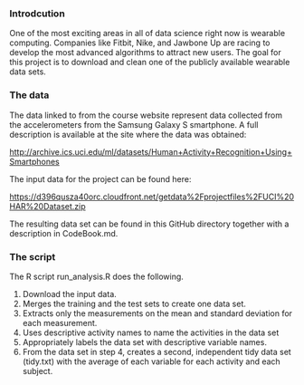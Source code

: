 ### Introdcution

One of the most exciting areas in all of data science right now is wearable computing. Companies like Fitbit, Nike, and Jawbone Up are racing to develop the most advanced algorithms to attract new users. The goal for this project is to download and clean one of the publicly available wearable data sets.

### The data

The data linked to from the course website represent data collected from the accelerometers from the Samsung Galaxy S smartphone. A full description is available at the site where the data was obtained:

http://archive.ics.uci.edu/ml/datasets/Human+Activity+Recognition+Using+Smartphones

The input data for the project can be found here:

https://d396qusza40orc.cloudfront.net/getdata%2Fprojectfiles%2FUCI%20HAR%20Dataset.zip

The resulting data set can be found in this GitHub directory together with a description in CodeBook.md.

### The script

The R script run_analysis.R does the following.

1. Download the input data.
2. Merges the training and the test sets to create one data set.
3. Extracts only the measurements on the mean and standard deviation for each measurement.
4. Uses descriptive activity names to name the activities in the data set
5. Appropriately labels the data set with descriptive variable names.
6. From the data set in step 4, creates a second, independent tidy data set (tidy.txt) with the average of each variable for each activity and each subject.




